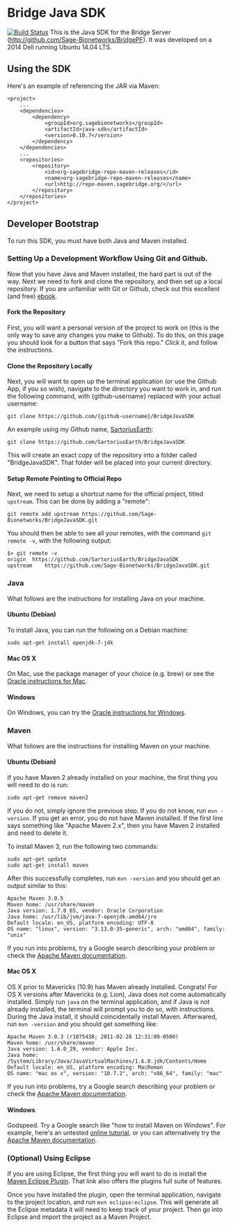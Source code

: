 # Bridge Java SDK 
[![Build Status](https://travis-ci.org/Sage-Bionetworks/BridgeJavaSDK.svg?branch=develop)](https://travis-ci.org/Sage-Bionetworks/BridgeJavaSDK)
This is the Java SDK for the Bridge Server (http://github.com/Sage-Bionetworks/BridgePF). It was developed on a 2014 Dell running Ubuntu 14.04 LTS.

## Using the SDK

Here's an example of referencing the JAR via Maven:

	<project>
	    ...
		<dependencies>
			<dependency>
			    <groupId>org.sagebionetworks</groupId>
			    <artifactId>java-sdk</artifactId>
			    <version>0.10.7</version>
			</dependency>
		</dependencies>
		...
		<repositories>
			<repository>
				<id>org-sagebridge-repo-maven-releases</id>
				<name>org-sagebridge-repo-maven-releases</name>
				<url>http://repo-maven.sagebridge.org/</url>
			</repository>
		</repositories>	
	</project>

## Developer Bootstrap
To run this SDK, you must have both Java and Maven installed.

### Setting Up a Development Workflow Using Git and Github.
Now that you have Java and Maven installed, the hard part is out of the way. Next we need to fork and clone the repository, and then set up a local repository. If you are unfamiliar with Git or Github, check out this excellent (and free) [ebook](http://git-scm.com/book).

#### Fork the Repository
First, you will want a personal version of the project to work on (this is the only way to save any changes you make to Github). To do this, on this page you should look for a button that says "Fork this repo." Click it, and follow the instructions.

#### Clone the Repository Locally
Next, you will want to open up the terminal application (or use the Github App, if you so wish), navigate to the directory you want to work in, and run the following command, with {github-username} replaced with your actual username:
```
git clone https://github.com/{github-username}/BridgeJavaSDK
```
An example using my Github name, [SartoriusEarth](https://github.com/SartoriusEarth):
```
git clone https://github.com/SartoriusEarth/BridgeJavaSDK
```
This will create an exact copy of the repository into a folder called "BridgeJavaSDK". That folder will be placed into your current directory.

#### Setup Remote Pointing to Official Repo
Next, we need to setup a shortcut name for the official project, titled `upstream`. This can be done by adding a "remote":
```
git remote add upstream https://github.com/Sage-Bionetworks/BridgeJavaSDK.git
```
You should then be able to see all your remotes, with the command `git remote -v`, with the following output:
```
$> git remote -v
origin  https://github.com/SartoriusEarth/BridgeJavaSDK
upstream    https://github.com/Sage-Bionetworks/BridgeJavaSDK.git
```


### Java
What follows are the instructions for installing Java on your machine.
#### Ubuntu (Debian)
To install Java, you can run the following on a Debian machine:
```
sudo apt-get install openjdk-7-jdk
```
#### Mac OS X
On Mac, use the package manager of your choice (e.g. brew) or see the [Oracle instructions for Mac](http://www.java.com/en/download/help/mac_install.xml).
#### Windows
On Windows, you can try the [Oracle instructions for Windows](http://www.java.com/en/download/help/windows_manual_download.xml).


### Maven
What follows are the instructions for installing Maven on your machine.
#### Ubuntu (Debian)
If you have Maven 2 already installed on your machine, the first thing you will need to do is run:

```
sudo apt-get remove maven2
```
If you do not, simply ignore the previous step. If you do not know, run `mvn -version`. If you get an error, you do not have Maven installed. If the first line says something like "Apache Maven 2.x", then you have Maven 2 installed and need to delete it.

To install Maven 3, run the following two commands:
```
sudo apt-get update
sudo apt-get install maven
```
After this successfully completes, run `mvn -version` and you should get an output similar to this:
```
Apache Maven 3.0.5
Maven home: /usr/share/maven
Java version: 1.7.0_65, vendor: Oracle Corporation
Java home: /usr/lib/jvm/java-7-openjdk-amd64/jre
Default locale: en_US, platform encoding: UTF-8
OS name: "linux", version: "3.13.0-35-generic", arch: "amd64", family: "unix"
```
If you run into problems, try a Google search describing your problem or check the [Apache Maven documentation](http://maven.apache.org/guides/).

#### Mac OS X
OS X prior to Mavericks (10.9) has Maven already installed. Congrats! For OS X versions after Mavericks (e.g. Lion), Java does not come automatically installed. Simply run `java` on the terminal application, and if Java is not already installed, the terminal will prompt you to do so, with instructions. During the Java install, it should coincidentally install Maven. Afterwared, run `mvn -version` and you should get something like:
```
Apache Maven 3.0.3 (r1075438; 2011-02-28 12:31:09-0500)
Maven home: /usr/share/maven
Java version: 1.6.0_29, vendor: Apple Inc.
Java home: /System/Library/Java/JavaVirtualMachines/1.6.0.jdk/Contents/Home
Default locale: en_US, platform encoding: MacRoman
OS name: "mac os x", version: "10.7.2", arch: "x86_64", family: "mac"
```
If you run into problems, try a Google search describing your problem or check the [Apache Maven documentation](http://maven.apache.org/guides/).

#### Windows
Godspeed. Try a Google search like "how to install Maven on Windows". For example, here's an untested [online tutorial](http://www.mkyong.com/maven/how-to-install-maven-in-windows/), or you can alternatively try the [Apache Maven documentation](http://maven.apache.org/guides/).


### (Optional) Using Eclipse
If you are using Eclipse, the first thing you will want to do is install the [Maven Eclipse Plugin](http://maven.apache.org/plugins/maven-eclipse-plugin/). That link also offers the plugins full suite of features.

Once you have installed the plugin, open the terminal application, navigate to the project location, and run `mvn eclipse:eclipse`. This will generate all the Eclipse metadata it will need to keep track of your project. Then go into Eclipse and import the project as a Maven Project.
